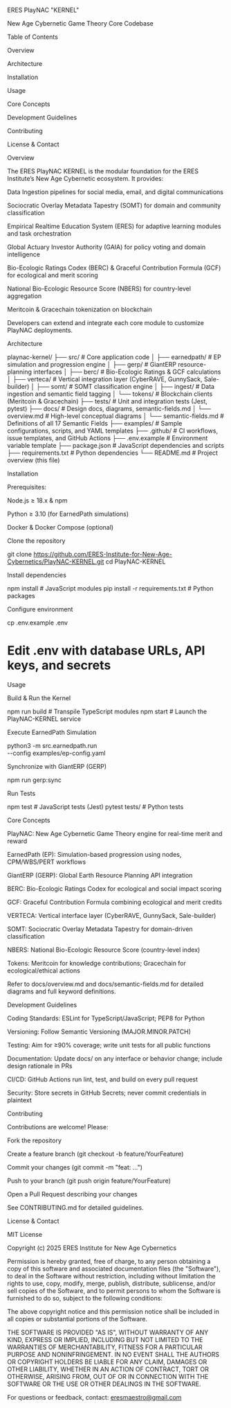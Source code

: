 ERES PlayNAC "KERNEL"

New Age Cybernetic Game Theory Core Codebase

Table of Contents

Overview

Architecture

Installation

Usage

Core Concepts

Development Guidelines

Contributing

License & Contact

Overview

The ERES PlayNAC KERNEL is the modular foundation for the ERES Institute’s New Age Cybernetic ecosystem. It provides:

Data Ingestion pipelines for social media, email, and digital communications

Sociocratic Overlay Metadata Tapestry (SOMT) for domain and community classification

Empirical Realtime Education System (ERES) for adaptive learning modules and task orchestration

Global Actuary Investor Authority (GAIA) for policy voting and domain intelligence

Bio-Ecologic Ratings Codex (BERC) & Graceful Contribution Formula (GCF) for ecological and merit scoring

National Bio-Ecologic Resource Score (NBERS) for country-level aggregation

Meritcoin & Gracechain tokenization on blockchain

Developers can extend and integrate each core module to customize PlayNAC deployments.

Architecture

playnac-kernel/
├── src/                   # Core application code
│   ├── earnedpath/        # EP simulation and progression engine
│   ├── gerp/              # GiantERP resource-planning interfaces
│   ├── berc/              # Bio-Ecologic Ratings & GCF calculations
│   ├── verteca/           # Vertical integration layer (CyberRAVE, GunnySack, Sale-builder)
│   ├── somt/              # SOMT classification engine
│   ├── ingest/            # Data ingestion and semantic field tagging
│   └── tokens/            # Blockchain clients (Meritcoin & Gracechain)
├── tests/                 # Unit and integration tests (Jest, pytest)
├── docs/                  # Design docs, diagrams, semantic-fields.md
│   └── overview.md        # High-level conceptual diagrams
│   └── semantic-fields.md # Definitions of all 17 Semantic Fields
├── examples/              # Sample configurations, scripts, and YAML templates
├── .github/               # CI workflows, issue templates, and GitHub Actions
├── .env.example           # Environment variable template
├── package.json           # JavaScript dependencies and scripts
├── requirements.txt       # Python dependencies
└── README.md              # Project overview (this file)

Installation

Prerequisites:

Node.js ≥ 18.x & npm

Python ≥ 3.10 (for EarnedPath simulations)

Docker & Docker Compose (optional)

Clone the repository

git clone https://github.com/ERES-Institute-for-New-Age-Cybernetics/PlayNAC-KERNEL.git
cd PlayNAC-KERNEL

Install dependencies

npm install      # JavaScript modules
pip install -r requirements.txt  # Python packages

Configure environment

cp .env.example .env
# Edit .env with database URLs, API keys, and secrets

Usage

Build & Run the Kernel

npm run build    # Transpile TypeScript modules
npm start        # Launch the PlayNAC-KERNEL service

Execute EarnedPath Simulation

python3 -m src.earnedpath.run \
  --config examples/ep-config.yaml

Synchronize with GiantERP (GERP)

npm run gerp:sync

Run Tests

npm test            # JavaScript tests (Jest)
pytest tests/       # Python tests

Core Concepts

PlayNAC: New Age Cybernetic Game Theory engine for real-time merit and reward

EarnedPath (EP): Simulation-based progression using nodes, CPM/WBS/PERT workflows

GiantERP (GERP): Global Earth Resource Planning API integration

BERC: Bio-Ecologic Ratings Codex for ecological and social impact scoring

GCF: Graceful Contribution Formula combining ecological and merit credits

VERTECA: Vertical interface layer (CyberRAVE, GunnySack, Sale-builder)

SOMT: Sociocratic Overlay Metadata Tapestry for domain-driven classification

NBERS: National Bio-Ecologic Resource Score (country-level index)

Tokens: Meritcoin for knowledge contributions; Gracechain for ecological/ethical actions

Refer to docs/overview.md and docs/semantic-fields.md for detailed diagrams and full keyword definitions.

Development Guidelines

Coding Standards: ESLint for TypeScript/JavaScript; PEP8 for Python

Versioning: Follow Semantic Versioning (MAJOR.MINOR.PATCH)

Testing: Aim for ≥90% coverage; write unit tests for all public functions

Documentation: Update docs/ on any interface or behavior change; include design rationale in PRs

CI/CD: GitHub Actions run lint, test, and build on every pull request

Security: Store secrets in GitHub Secrets; never commit credentials in plaintext

Contributing

Contributions are welcome! Please:

Fork the repository

Create a feature branch (git checkout -b feature/YourFeature)

Commit your changes (git commit -m "feat: ...")

Push to your branch (git push origin feature/YourFeature)

Open a Pull Request describing your changes

See CONTRIBUTING.md for detailed guidelines.

License & Contact

MIT License



Copyright (c) 2025 ERES Institute for New Age Cybernetics

Permission is hereby granted, free of charge, to any person obtaining a copy of this software and associated documentation files (the "Software"), to deal in the Software without restriction, including without limitation the rights to use, copy, modify, merge, publish, distribute, sublicense, and/or sell copies of the Software, and to permit persons to whom the Software is furnished to do so, subject to the following conditions:

The above copyright notice and this permission notice shall be included in all copies or substantial portions of the Software.

THE SOFTWARE IS PROVIDED "AS IS", WITHOUT WARRANTY OF ANY KIND, EXPRESS OR IMPLIED, INCLUDING BUT NOT LIMITED TO THE WARRANTIES OF MERCHANTABILITY, FITNESS FOR A PARTICULAR PURPOSE AND NONINFRINGEMENT. IN NO EVENT SHALL THE AUTHORS OR COPYRIGHT HOLDERS BE LIABLE FOR ANY CLAIM, DAMAGES OR OTHER LIABILITY, WHETHER IN AN ACTION OF CONTRACT, TORT OR OTHERWISE, ARISING FROM, OUT OF OR IN CONNECTION WITH THE SOFTWARE OR THE USE OR OTHER DEALINGS IN THE SOFTWARE.

For questions or feedback, contact: eresmaestro@gmail.com
